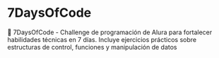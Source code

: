 # 7DaysOfCode
🚀 7DaysOfCode - Challenge de programación de Alura para fortalecer habilidades técnicas en 7 días. Incluye ejercicios prácticos sobre estructuras de control, funciones y manipulación de datos
